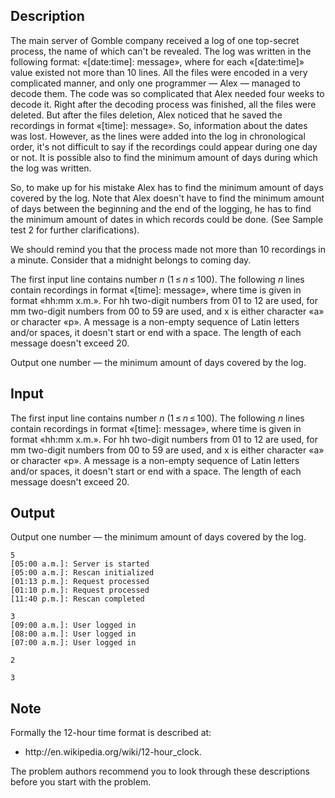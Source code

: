 ## Description

<div><p>The main server of Gomble company received a log of one top-secret process, the name of which can't be revealed. The log was written in the following format: «<span class="tex-font-style-tt">[date:time]: message</span>», where for each «<span class="tex-font-style-tt">[date:time]</span>» value existed not more than 10 lines. All the files were encoded in a very complicated manner, and only one programmer — Alex — managed to decode them. The code was so complicated that Alex needed four weeks to decode it. Right after the decoding process was finished, all the files were deleted. But after the files deletion, Alex noticed that he saved the recordings in format «<span class="tex-font-style-tt">[time]: message</span>». So, information about the dates was lost. However, as the lines were added into the log in chronological order, it's not difficult to say if the recordings could appear during one day or not. It is possible also to find the minimum amount of days during which the log was written.</p><p>So, to make up for his mistake Alex has to find the minimum amount of days covered by the log. Note that Alex doesn't have to find the minimum amount of days between the beginning and the end of the logging, he has to find the minimum amount of dates in which records could be done. (See Sample test 2 for further clarifications).</p><p>We should remind you that the process made not more than 10 recordings in a minute. Consider that a midnight belongs to coming day.</p></div><div class="input-specification"><p>The first input line contains number <span class="tex-span"><i>n</i></span> (<span class="tex-span">1 ≤ <i>n</i> ≤ 100</span>). The following <span class="tex-span"><i>n</i></span> lines contain recordings in format «<span class="tex-font-style-tt">[time]: message</span>», where time is given in format «<span class="tex-font-style-tt">hh:mm x.m.</span>». For <span class="tex-font-style-tt">hh</span> two-digit numbers from <span class="tex-font-style-tt">01</span> to <span class="tex-font-style-tt">12</span> are used, for <span class="tex-font-style-tt">mm</span> two-digit numbers from <span class="tex-font-style-tt">00</span> to <span class="tex-font-style-tt">59</span> are used, and <span class="tex-font-style-tt">x</span> is either character «<span class="tex-font-style-tt">a</span>» or character «<span class="tex-font-style-tt">p</span>». A message is a non-empty sequence of Latin letters and/or spaces, it doesn't start or end with a space. The length of each message doesn't exceed 20.</p></div><div class="output-specification"><p>Output one number — the minimum amount of days covered by the log.</p></div>

## Input

<p>The first input line contains number <span class="tex-span"><i>n</i></span> (<span class="tex-span">1 ≤ <i>n</i> ≤ 100</span>). The following <span class="tex-span"><i>n</i></span> lines contain recordings in format «<span class="tex-font-style-tt">[time]: message</span>», where time is given in format «<span class="tex-font-style-tt">hh:mm x.m.</span>». For <span class="tex-font-style-tt">hh</span> two-digit numbers from <span class="tex-font-style-tt">01</span> to <span class="tex-font-style-tt">12</span> are used, for <span class="tex-font-style-tt">mm</span> two-digit numbers from <span class="tex-font-style-tt">00</span> to <span class="tex-font-style-tt">59</span> are used, and <span class="tex-font-style-tt">x</span> is either character «<span class="tex-font-style-tt">a</span>» or character «<span class="tex-font-style-tt">p</span>». A message is a non-empty sequence of Latin letters and/or spaces, it doesn't start or end with a space. The length of each message doesn't exceed 20.</p>

## Output

<p>Output one number — the minimum amount of days covered by the log.</p>





```input1
5
[05:00 a.m.]: Server is started
[05:00 a.m.]: Rescan initialized
[01:13 p.m.]: Request processed
[01:10 p.m.]: Request processed
[11:40 p.m.]: Rescan completed

```




```input2
3
[09:00 a.m.]: User logged in
[08:00 a.m.]: User logged in
[07:00 a.m.]: User logged in

```




```output1
2

```




```output2
3

```



## Note

<p>Formally the 12-hour time format is described at: </p><ul> <li> <span class="tex-font-style-tt">http://en.wikipedia.org/wiki/12-hour_clock</span>. </li></ul> The problem authors recommend you to look through these descriptions before you start with the problem.
